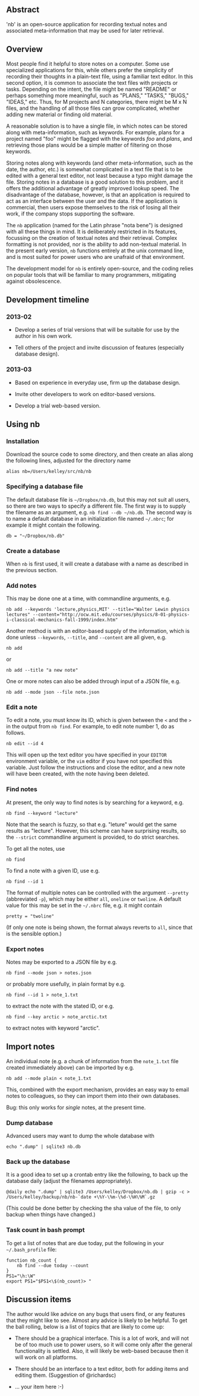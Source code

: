 ## Abstract

'nb' is an open-source application for recording textual notes and associated
meta-information that may be used for later retrieval.

## Overview

Most people find it helpful to store notes on a computer.  Some use specialized
applications for this, while others prefer the simplicity of recording their
thoughts in a plain-text file, using a familiar text editor.  In this second
option, it is common to associate the text files with projects or tasks.
Depending on the intent, the file might be named "README" or perhaps something
more meaningful, such as "PLANS," "TASKS," "BUGS," "IDEAS," etc.  Thus, for M
projects and N categories, there might be M x N files, and the handling of all
those files can grow complicated, whether adding new material or finding old
material.

A reasonable solution is to have a single file, in which notes can be stored
along with meta-information, such as keywords.  For example, plans for a
project named "foo" might be flagged with the keywords *foo* and *plans*, and
retrieving those plans would be a simple matter of filtering on those keywords.

Storing notes along with keywords (and other meta-information, such as the
date, the author, etc.) is somewhat complicated in a text file that is to be
edited with a general text editor, not least because a typo might damage the
file.  Storing notes in a database is a good solution to this problem, and it
offers the additional advantage of greatly improved lookup speed.  The
disadvantage of the database, however, is that an application is required to
act as an interface between the user and the data.  If the application is
commercial, then users expose themselves to the risk of losing all their work,
if the company stops supporting the software.

The ``nb`` application (named for the Latin phrase "nota bene") is designed
with all these things in mind.  It is deliberately restricted in its features,
focussing on the creation of textual notes and their retrieval.  Complex
formatting is not provided, nor is the ability to add non-textual material.  In
the present early version, ``nb`` functions entirely at the unix command line,
and is most suited for power users who are unafraid of that environment.

The development model for ``nb`` is entirely open-source, and the coding relies
on popular tools that will be familiar to many programmers, mitigating against
obsolescence. 

## Development timeline

### 2013-02

* Develop a series of trial versions that will be suitable for use by the
  author in his own work.

* Tell others of the project and invite discussion of features (especially
  database design).

### 2013-03

* Based on experience in everyday use, firm up the database design.

* Invite other developers to work on editor-based versions.

* Develop a trial web-based version.


## Using nb

### Installation

Download the source code to some directory, and then create an alias along the
following lines, adjusted for the directory name

    alias nb=/Users/kelley/src/nb/nb


### Specifying a database file

The default database file is ``~/Dropbox/nb.db``, but this may not suit all
users, so there are two ways to specify a different file.  The first way is to
supply the filename as an argument, e.g. ``nb find --db ~/nb.db``.  The second
way is to name a default database in an initialization file named ``~/.nbrc``;
for example it might contain the following.

    db = "~/Dropbox/nb.db"


### Create a database

When ``nb`` is first used, it will create a database with a name as described
in the previous section.


### Add notes

This may be done one at a time, with commandline arguments, e.g.

    nb add --keywords 'lecture,physics,MIT' --title="Walter Lewin physics lectures" --content="http://ocw.mit.edu/courses/physics/8-01-physics-i-classical-mechanics-fall-1999/index.htm"

Another method is with an editor-based supply of the information, which is done
unless ``--keywords``, ``--title``, and ``--content`` are all given, e.g.

    nb add

or

    nb add --title "a new note"

One or more notes can also be added through input of a JSON file, e.g.

    nb add --mode json --file note.json


### Edit a note

To edit a note, you must know its ID, which is given between the ``<`` and the
``>`` in the output from ``nb find``.  For example, to edit note number 1, do
as follows.

    nb edit --id 4

This will open up the text editor you have specified in your ``EDITOR``
environment variable, or the ``vim`` editor if you have not specified this
variable.  Just follow the instructions and close the editor, and a new note
will have been created, with the note having been deleted.


### Find notes

At present, the only way to find notes is by searching for a keyword, e.g.

    nb find --keyword "lecture"

Note that the search is fuzzy, so that e.g. "leture" would get the same results
as "lecture".  However, this scheme can have surprising results, so the
``--strict`` commandline argument is provided, to do strict searches.

To get all the notes, use

    nb find

To find a note with a given ID, use e.g.

    nb find --id 1

The format of multiple notes can be controlled with the argument ``--pretty``
(abbreviated ``-p``), which may be either ``all``,  ``oneline`` or ``twoline``.
A default value for this may be set in the ``~/.nbrc`` file, e.g.  it might
contain

    pretty = "twoline"

(If only one note is being shown, the format always reverts to ``all``, since
that is the sensible option.)
    

### Export notes

Notes may be exported to a JSON file by e.g.

    nb find --mode json > notes.json

or probably more usefully, in plain format by e.g.

    nb find --id 1 > note_1.txt

to extract the note with the stated ID, or e.g.

    nb find --key arctic > note_arctic.txt

to extract notes with keyword "arctic".


## Import notes

An individual note (e.g. a chunk of information from the ``note_1.txt`` file
created immediately above) can be imported by e.g.

    nb add --mode plain < note_1.txt

This, combined with the export mechanism, provides an easy way to email notes
to colleagues, so they can import them into their own databases.

Bug: this only works for *single* notes, at the present time.


### Dump database

Advanced users may want to dump the whole database with

    echo ".dump" | sqlite3 nb.db


### Back up the database

It is a good idea to set up a crontab entry like the following, to back up the
database daily (adjust the filenames appropriately).

    @daily echo ".dump" | sqlite3 /Users/kelley/Dropbox/nb.db | gzip -c > /Users/kelley/backup/nb/nb-`date +\%Y-\%m-\%d-\%H\%M`.gz

(This could be done better by checking the sha value of the file, to only
backup when things have changed.)


### Task count in bash prompt

To get a list of notes that are due today, put the following in your ``~/.bash_profile`` file:

    function nb_count {
        nb find --due today --count
    }
    PS1="\h:\W"
    export PS1="$PS1<\$(nb_count)> "


## Discussion items

The author would like advice on any bugs that users find, or any features that
they might like to see.  Almost any advice is likely to be helpful.  To get the
ball rolling, below is a list of topics that are likely to come up:

* There should be a graphical interface.  This is a lot of work, and will not
  be of too much use to power users, so it will come only after the general
functionality is settled.  Also, it will likely be web-based because then it
will work on all platforms.

* There should be an interface to a text editor, both for adding items and
  editing them.  (Suggestion of @richardsc)

* ... your item here :-)
